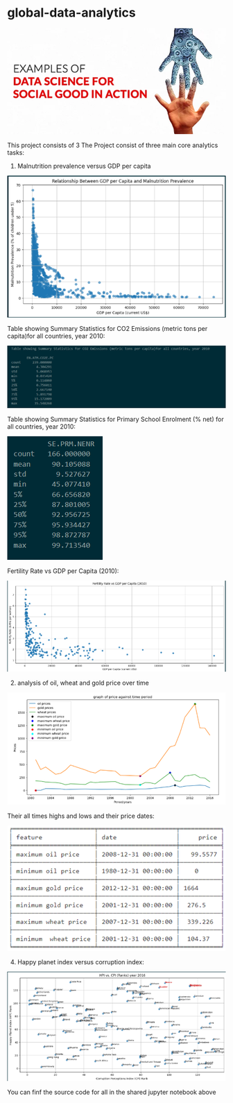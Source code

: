 # global-data-analytics
![image.webp](datascience.webp)

This project consists of 3 The Project consist of three main core analytics tasks:

1. Malnutrition prevalence versus GDP per capita

![image.png](c232a314-6043-4498-857d-6c3bdda7c774.png)

Table showing Summary Statistics for CO2 Emissions (metric tons per capita)for all countries, year 2010:

![image.png](63feeada-7d4e-46ba-89a8-75f18837eedc.png)

Table showing Summary Statistics for Primary School Enrolment (% net) for all countries, year 2010:

![image.png](be3d2c41-f851-4062-9aef-d2528e3a1882.png)

Fertility Rate vs GDP per Capita (2010):

![image.png](efab9778-4adb-4b86-a3d2-15cd0b5d94d3.png)

2. analysis of oil, wheat and gold price over time

![image.png](d4c99a6c-3e87-4052-afaa-5894e90e9690.png)

Their all times highs and lows and their price dates:

![image.png](2845e490-cbc7-48d3-905a-8f21b09a34f4.png)

4. Happy planet index versus corruption index:

![image.png](7720b05a-3d03-4588-bea2-338db8b543bb.png)

You can finf the source code for all in the shared jupyter notebook above
